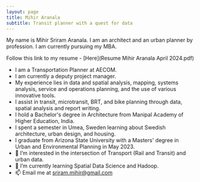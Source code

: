 ```yaml
---
layout: page
title: Mihir Aranala
subtitle: Transit planner with a quest for data
---
```


My name is Mihir Sriram Aranala. I am an architect and an urban planner by profession. I am currently pursuing my MBA.

Follow this link to my resume - [Here](Resume Mihir Aranala April 2024.pdf)


- I am a Transportation Planner at AECOM.
- I am currently a deputy project manager.
- My experience lies in data and spatial analysis, mapping, systems analysis, service and operations planning, and the use of various innovative tools.
- I assist in transit, microtransit, BRT, and bike planning through data, spatial analysis and report writing.
- I hold a Bachelor's degree in Architecture from Manipal Academy of Higher Education, India.
- I spent a semester in Umea, Sweden learning about Swedish architecture, urban design, and housing.
- I graduate from Arizona State University with a Masters' degree in Urban and Environmental Planning in May 2023.
- 👀 I’m interested in the intersection of Transport (Rail and Transit) and urban data.
- 🌱 I’m currently learning Spatial Data Science and Hadoop.
- 📫 Email me at sriram.mihir@gmail.com

